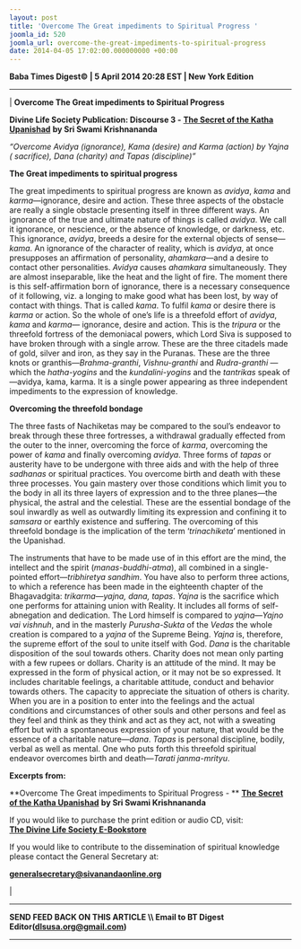 ```yaml
---
layout: post
title: 'Overcome The Great impediments to Spiritual Progress '
joomla_id: 520
joomla_url: overcome-the-great-impediments-to-spiritual-progress
date: 2014-04-05 17:02:00.000000000 +00:00
---
```

  






**Baba Times Digest© | 5 April 2014 20:28 EST | New York Edition**

* * *

|
**Overcome The Great impediments to Spiritual Progress**

**Divine Life Society Publication: Discourse 3 -** [**The Secret of the Katha Upanishad**](http://www.swami-krishnananda.org/katha/ka_3.html) **by Sri Swami Krishnananda**

_“Overcome Avidya (ignorance), Kama (desire) and Karma (action) by Yajna ( sacrifice), Dana (charity) and Tapas (discipline)”_

**The Great impediments to spiritual progress**

The great impediments to spiritual progress are known as _avidya_, _kama_ and _karma_—ignorance, desire and action. These three aspects of the obstacle are really a single obstacle presenting itself in three different ways. An ignorance of the true and ultimate nature of things is called _avidya_. We call it ignorance, or nescience, or the absence of knowledge, or darkness, etc. This ignorance, _avidya_, breeds a desire for the external objects of sense—_kama_. An ignorance of the character of reality, which is _avidya_, at once presupposes an affirmation of personality, _ahamkara_—and a desire to contact other personalities. _Avidya_ causes _ahamkara_ simultaneously. They are almost inseparable, like the heat and the light of fire. The moment there is this self-affirmation born of ignorance, there is a necessary consequence of it following, viz. a longing to make good what has been lost, by way of contact with things. That is called _kama_. To fulfil _kama_ or desire there is _karma_ or action. So the whole of one’s life is a threefold effort of _avidya_, _kama_ and _karma_— ignorance, desire and action. This is the _tripura_ or the threefold fortress of the demoniacal powers, which Lord Siva is supposed to have broken through with a single arrow. These are the three citadels made of gold, silver and iron, as they say in the Puranas. These are the three knots or granthis—_Brahma-granthi_, _Vishnu-granthi_ and _Rudra-granthi_ —which the _hatha-yogins_ and the _kundalini-yogins_ and the _tantrikas_ speak of—avidya, kama, karma. It is a single power appearing as three independent impediments to the expression of knowledge.

**Overcoming the threefold bondage**

The three fasts of Nachiketas may be compared to the soul’s endeavor to break through these three fortresses, a withdrawal gradually effected from the outer to the inner, overcoming the force of _karma_, overcoming the power of _kama_ and finally overcoming _avidya_. Three forms of _tapas_ or austerity have to be undergone with three aids and with the help of three _sadhanas_ or spiritual practices. You overcome birth and death with these three processes. You gain mastery over those conditions which limit you to the body in all its three layers of expression and to the three planes—the physical, the astral and the celestial. These are the essential bondage of the soul inwardly as well as outwardly limiting its expression and confining it to _samsara_ or earthly existence and suffering. The overcoming of this threefold bondage is the implication of the term ‘_trinachiketa_’ mentioned in the Upanishad.

The instruments that have to be made use of in this effort are the mind, the intellect and the spirit (_manas-buddhi-atma_), all combined in a single-pointed effort—_tribhiretya sandhim_. You have also to perform three actions, to which a reference has been made in the eighteenth chapter of the Bhagavadgita: _trikarma_—_yajna, dana, tapas_. _Yajna_ is the sacrifice which one performs for attaining union with Reality. It includes all forms of self-abnegation and dedication. The Lord himself is compared to _yajna_—_Yajno vai vishnuh_, and in the masterly _Purusha-Sukta_ of the _Vedas_ the whole creation is compared to a _yajna_ of the Supreme Being. _Yajna_ is, therefore, the supreme effort of the soul to unite itself with God. _Dana_ is the charitable disposition of the soul towards others. Charity does not mean only parting with a few rupees or dollars. Charity is an attitude of the mind. It may be expressed in the form of physical action, or it may not be so expressed. It includes charitable feelings, a charitable attitude, conduct and behavior towards others. The capacity to appreciate the situation of others is charity. When you are in a position to enter into the feelings and the actual conditions and circumstances of other souls and other persons and feel as they feel and think as they think and act as they act, not with a sweating effort but with a spontaneous expression of your nature, that would be the essence of a charitable nature—_dana_. _Tapas_ is personal discipline, bodily, verbal as well as mental. One who puts forth this threefold spiritual endeavor overcomes birth and death—_Tarati janma-mrityu_.

**Excerpts from:**

 **Overcome The Great impediments to Spiritual Progress - ** [**The Secret of the Katha Upanishad**](http://www.swami-krishnananda.org/katha/ka_3.html) **by Sri Swami Krishnananda**  

  







If you would like to purchase the print edition or audio CD, visit:   
 [**The Divine Life Society E-Bookstore**](http://www.dlshq.org/cgi-bin/store/commerce.cgi?category=krishnananda&cart_id=1394930528.401)

If you would like to contribute to the dissemination of spiritual knowledge please contact the General Secretary at:

**[generalsecretary@sivanandaonline.org](mailto:generalsecretary@sivanandaonline.org)**



 |



* * *

**SEND FEED BACK ON THIS ARTICLE \\\ Email to BT Digest Editor[](mailto:dlsusa.org@gmail.com?subject=DLS%20Posts)(dlsusa.org@gmail.com)**

* * *

  
